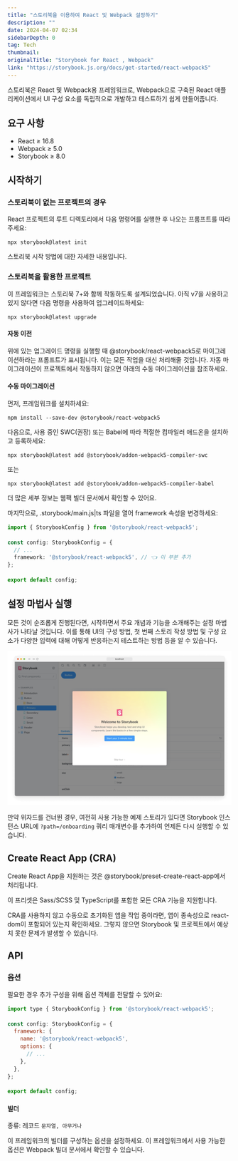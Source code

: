 ```yaml
---
title: "스토리북을 이용하여 React 및 Webpack 설정하기"
description: ""
date: 2024-04-07 02:34
sidebarDepth: 0
tag: Tech
thumbnail: 
originalTitle: "Storybook for React , Webpack"
link: "https://storybook.js.org/docs/get-started/react-webpack5"
---
```



스토리북은 React 및 Webpack용 프레임워크로, Webpack으로 구축된 React 애플리케이션에서 UI 구성 요소를 독립적으로 개발하고 테스트하기 쉽게 만들어줍니다.

## 요구 사항

- React ≥ 16.8
- Webpack ≥ 5.0
- Storybook ≥ 8.0

## 시작하기



### 스토리북이 없는 프로젝트의 경우

React 프로젝트의 루트 디렉토리에서 다음 명령어를 실행한 후 나오는 프롬프트를 따라 주세요:

```npm
npx storybook@latest init
```

스토리북 시작 방법에 대한 자세한 내용입니다.



### 스토리북을 활용한 프로젝트

이 프레임워크는 스토리북 7+와 함께 작동하도록 설계되었습니다. 아직 v7을 사용하고 있지 않다면 다음 명령을 사용하여 업그레이드하세요:

```npm
npx storybook@latest upgrade
```

#### 자동 이전



위에 있는 업그레이드 명령을 실행할 때 @storybook/react-webpack5로 마이그레이션하라는 프롬프트가 표시됩니다. 이는 모든 작업을 대신 처리해줄 것입니다. 자동 마이그레이션이 프로젝트에서 작동하지 않으면 아래의 수동 마이그레이션을 참조하세요.

#### 수동 마이그레이션

먼저, 프레임워크를 설치하세요:

```npm
npm install --save-dev @storybook/react-webpack5
```



다음으로, 사용 중인 SWC(권장) 또는 Babel에 따라 적절한 컴파일러 애드온을 설치하고 등록하세요:

```npm
npx storybook@latest add @storybook/addon-webpack5-compiler-swc
```

또는

```npm
npx storybook@latest add @storybook/addon-webpack5-compiler-babel
```



더 많은 세부 정보는 웹팩 빌더 문서에서 확인할 수 있어요.

마지막으로, .storybook/main.js|ts 파일을 열어 framework 속성을 변경하세요:

```typescript
import { StorybookConfig } from '@storybook/react-webpack5';

const config: StorybookConfig = {
  // ...
  framework: '@storybook/react-webpack5', // 👈 이 부분 추가
};

export default config;
```

## 설정 마법사 실행



모든 것이 순조롭게 진행된다면, 시작하면서 주요 개념과 기능을 소개해주는 설정 마법사가 나타날 것입니다. 이를 통해 UI의 구성 방법, 첫 번째 스토리 작성 방법 및 구성 요소가 다양한 입력에 대해 어떻게 반응하는지 테스트하는 방법 등을 알 수 있습니다.

![StorybookforReactWebpack_0](./img/StorybookforReactWebpack_0.png)

만약 위자드를 건너뛴 경우, 여전히 사용 가능한 예제 스토리가 있다면 Storybook 인스턴스 URL에 `?path=/onboarding` 쿼리 매개변수를 추가하여 언제든 다시 실행할 수 있습니다.

## Create React App (CRA)



Create React App을 지원하는 것은 @storybook/preset-create-react-app에서 처리됩니다.

이 프리셋은 Sass/SCSS 및 TypeScript를 포함한 모든 CRA 기능을 지원합니다.

CRA를 사용하지 않고 수동으로 초기화된 앱을 작업 중이라면, 앱이 종속성으로 react-dom이 포함되어 있는지 확인하세요. 그렇지 않으면 Storybook 및 프로젝트에서 예상치 못한 문제가 발생할 수 있습니다.

## API



### 옵션

필요한 경우 추가 구성을 위해 옵션 객체를 전달할 수 있어요:

```js
import type { StorybookConfig } from '@storybook/react-webpack5';

const config: StorybookConfig = {
  framework: {
    name: '@storybook/react-webpack5',
    options: {
      // ...
    },
  },
};

export default config;
```

#### 빌더



종류: 레코드 `문자열, 아무거나`

이 프레임워크의 빌더를 구성하는 옵션을 설정하세요. 이 프레임워크에서 사용 가능한 옵션은 Webpack 빌더 문서에서 확인할 수 있습니다.